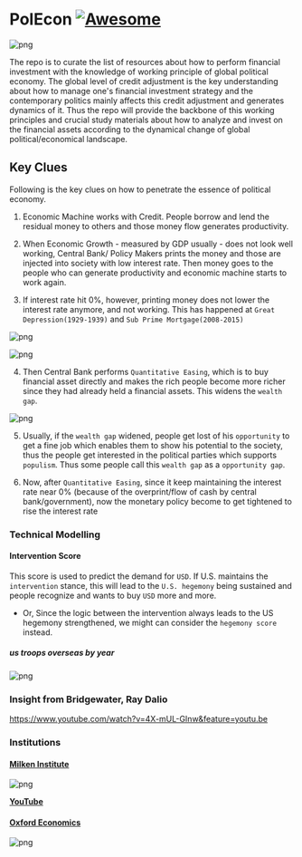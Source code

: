 # PolEcon [![Awesome](https://awesome.re/badge.svg)](https://awesome.re)

![png](assets/teaser.jpg)

The repo is to curate the list of resources about how to perform financial investment with the knowledge of working principle of global political economy.
The global level of credit adjustment is the key understanding about how to manage one's financial investment strategy and the contemporary politics mainly affects this credit adjustment and generates dynamics of it.
Thus the repo will provide the backbone of this working principles and crucial study materials about how to analyze and invest on the financial assets according to the dynamical change of global political/economical landscape.

## Key Clues 

Following is the key clues on how to penetrate the essence of political economy.

1. Economic Machine works with Credit. People borrow and lend the residual money to others and those money flow generates productivity.  

2. When Economic Growth - measured by GDP usually - does not look well working, Central Bank/ Policy Makers prints the money and those are injected into society with low interest rate. Then money goes to the people who can generate productivity and economic machine starts to work again.

3. If interest rate hit 0%, however, printing money does not lower the interest rate anymore, and not working. This has happened at `Great Depression(1929-1939)` and `Sub Prime Mortgage(2008-2015)`

![png](assets/zero_Ir.png)


![png](assets/monetary_policy_instruments.png)


4. Then Central Bank performs `Quantitative Easing`, which is to buy financial asset directly and makes the rich people become more richer since they had already held a financial assets. This widens the `wealth gap`. 

![png](assets/wealth_gap.png)


5. Usually, if the `wealth gap` widened, people get lost of his `opportunity` to get a fine job which enables them to show his potential to the society, thus the people get interested in the political parties which supports `populism`. Thus some people call this `wealth gap` as a `opportunity gap`.

6. Now, after `Quantitative Easing`, since it keep maintaining the interest rate near 0% (because of the overprint/flow of cash by central bank/government), now the monetary policy become to get tightened to rise the interest rate
 
### Technical Modelling 

#### Intervention Score

This score is used to predict the demand for `USD`. If U.S. maintains the `intervention` stance, this will lead to the `U.S. hegemony` being sustained and people recognize and wants to buy `USD` more and more.

- Or, Since the logic between the intervention always leads to the US hegemony strengthened, we might can consider the `hegemony score` instead.

##### us troops overseas by year
![png](assets/us_military_overseas.png)


### Insight from Bridgewater, Ray Dalio

https://www.youtube.com/watch?v=4X-mUL-GInw&feature=youtu.be

  
### Institutions 

#### __[Milken Institute](https://www.milkeninstitute.org/)__ 

![png](assets/milken.png)

__[YouTube](https://www.youtube.com/channel/UCIRzxohZ6SbwsPqHFQGMJ7A)__

#### __[Oxford Economics](https://www.oxfordeconomics.com/)__ 

![png](assets/oxford.png)
